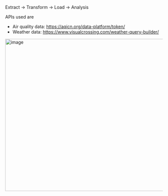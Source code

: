 Extract -> Transform -> Load -> Analysis

APIs used are
- Air quality data: https://aqicn.org/data-platform/token/
- Weather data: https://www.visualcrossing.com/weather-query-builder/

<img width="960" height="487" alt="image" src="https://github.com/user-attachments/assets/b79775fe-8fd8-4599-8382-50000ad57267" />
